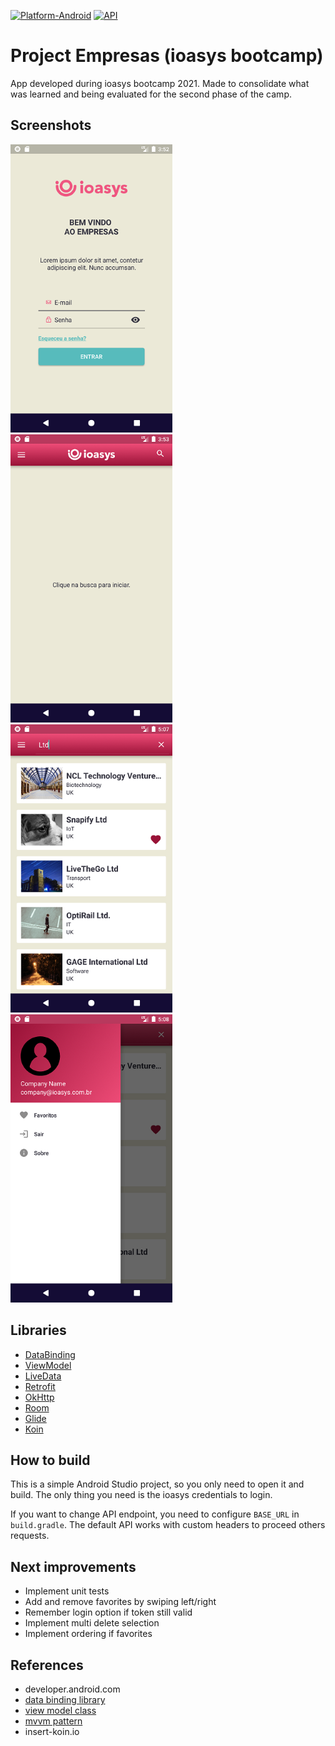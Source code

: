 [![Platform-Android](https://img.shields.io/badge/Platform-Android-green)](https://developer.android.com/)
[![API](https://img.shields.io/badge/API-21%2B-green)](https://android-arsenal.com/api?level=21)
# Project Empresas (ioasys bootcamp)

App developed during ioasys bootcamp 2021. Made to consolidate what was learned and being evaluated for the second phase of the camp.

## Screenshots
![screenshot_1](./screenshots/1.png)
![screenshot_2](./screenshots/2.png)
![screenshot_3](./screenshots/3.png)
![screenshot_4](./screenshots/4.png)

## Libraries

* [DataBinding](https://developer.android.com/topic/libraries/data-binding/)
* [ViewModel](https://developer.android.com/topic/libraries/architecture/viewmodel)
* [LiveData](https://developer.android.com/topic/libraries/architecture/livedata)
* [Retrofit](https://square.github.io/retrofit/)
* [OkHttp](https://github.com/square/okhttp)
* [Room](https://developer.android.com/topic/libraries/architecture/room)
* [Glide](https://bumptech.github.io/glide/)
* [Koin](https://insert-koin.io/)

## How to build

This is a simple Android Studio project, so you only need to open it and build. The only thing you need is the ioasys credentials to login.<br/>

If you want to change API endpoint, you need to configure `BASE_URL` in `build.gradle`. The default API works with custom headers to proceed others requests.


## Next improvements
* Implement unit tests
* Add and remove favorites by swiping left/right
* Remember login option if token still valid
* Implement multi delete selection
* Implement ordering if favorites


## References
* developer.android.com
* [data binding library](developer.android.com/topic/libraries/data-binding)
* [view model class](https://developer.android.com/topic/libraries/architecture/viewmodel)
* [mvvm pattern](https://upday.github.io/blog/model-view-controller/)
* insert-koin.io